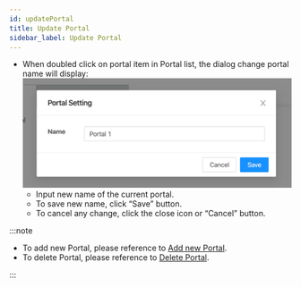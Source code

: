 ```yaml
---
id: updatePortal
title: Update Portal
sidebar_label: Update Portal
---
```


- When doubled click on portal item in Portal list, the dialog change portal name will display:
![](../../static/img/docs/portalManagement/update-portal-dialog.png)
  - Input new name of the current portal.
  - To save new name, click “Save” button.
  - To cancel any change, click the close icon or “Cancel” button.

:::note

- To add new Portal, please reference to [Add new Portal](addPortal).
- To delete Portal, please reference to [Delete Portal](deletePortal).

:::
